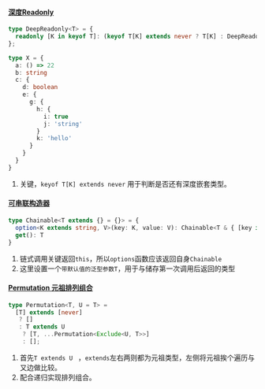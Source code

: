 #### [深度Readonly](https://github.com/type-challenges/type-challenges/issues/5855)

```typescript
type DeepReadonly<T> = {
  readonly [K in keyof T]: (keyof T[K] extends never ? T[K] : DeepReadonly<T[K]>)
};

type X = {
  a: () => 22
  b: string
  c: {
    d: boolean
    e: {
      g: {
        h: {
          i: true
          j: 'string'
        }
        k: 'hello'
      }
    }
  }
}
```

1. 关键，`keyof T[K] extends never` 用于判断是否还有深度嵌套类型。 



#### [可串联构造器](https://github.com/type-challenges/type-challenges/blob/master/questions/12-medium-chainable-options/README.zh-CN.md)

```typescript
type Chainable<T extends {} = {}> = {
  option<K extends string, V>(key: K, value: V): Chainable<T & { [key in K]: V }>
  get(): T
}
```

1. 链式调用关键返回`this`，所以`options`函数应该返回自身`Chainable`
2. 这里设置一个`带默认值的泛型参数T`，用于与储存第一次调用后返回的类型



#### [Permutation 元祖排列组合](https://github.com/type-challenges/type-challenges/issues/5934)

```typescript
type Permutation<T, U = T> = 
  [T] extends [never]
   ? [] 
   : T extends U 
    ? [T, ...Permutation<Exclude<U, T>>]
    : [];
```

1. 首先`T extends U ` ，`extends`左右两则都为元祖类型，左侧将元祖挨个遍历与又边做比较。
2. 配合递归实现排列组合。

